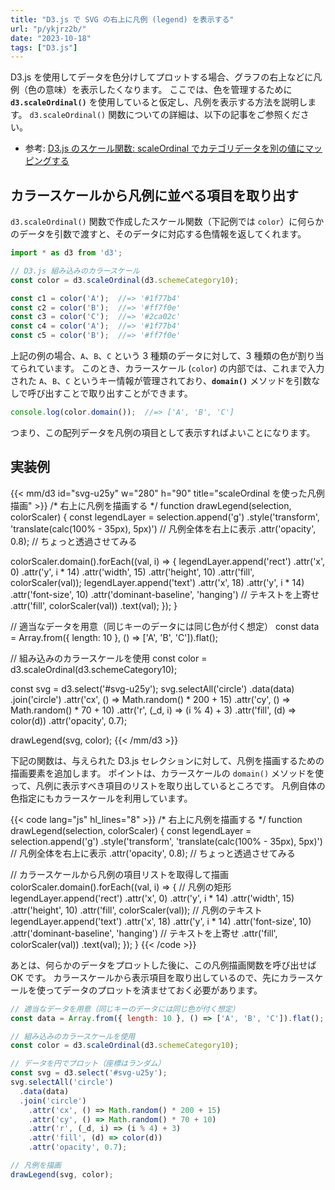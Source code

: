 ```yaml
---
title: "D3.js で SVG の右上に凡例 (legend) を表示する"
url: "p/ykjrz2b/"
date: "2023-10-18"
tags: ["D3.js"]
---
```


D3.js を使用してデータを色分けしてプロットする場合、グラフの右上などに凡例（色の意味）を表示したくなります。
ここでは、色を管理するために __`d3.scaleOrdinal()`__ を使用していると仮定し、凡例を表示する方法を説明します。
`d3.scaleOrdinal()` 関数についての詳細は、以下の記事をご参照ください。

- 参考: [D3.js のスケール関数: scaleOrdinal でカテゴリデータを別の値にマッピングする](/p/73b94gi/)


カラースケールから凡例に並べる項目を取り出す
----

`d3.scaleOrdinal()` 関数で作成したスケール関数（下記例では `color`）に何らかのデータを引数で渡すと、そのデータに対応する色情報を返してくれます。

```js
import * as d3 from 'd3';

// D3.js 組み込みのカラースケール
const color = d3.scaleOrdinal(d3.schemeCategory10);

const c1 = color('A');  //=> '#1f77b4'
const c2 = color('B');  //=> '#ff7f0e'
const c3 = color('C');  //=> '#2ca02c'
const c4 = color('A');  //=> '#1f77b4'
const c5 = color('B');  //=> '#ff7f0e'
```

上記の例の場合、`A`、`B`、`C` という 3 種類のデータに対して、3 種類の色が割り当てられています。
このとき、カラースケール (`color`) の内部では、これまで入力された `A`、`B`、`C` というキー情報が管理されており、__`domain()`__ メソッドを引数なしで呼び出すことで取り出すことができます。

```js
console.log(color.domain());  //=> ['A', 'B', 'C']
```

つまり、この配列データを凡例の項目として表示すればよいことになります。


実装例
----

{{< mm/d3 id="svg-u25y" w="280" h="90" title="scaleOrdinal を使った凡例描画" >}}
/* 右上に凡例を描画する */
function drawLegend(selection, colorScaler) {
  const legendLayer = selection.append('g')
    .style('transform', 'translate(calc(100% - 35px), 5px)') // 凡例全体を右上に表示
    .attr('opacity', 0.8); // ちょっと透過させてみる

  colorScaler.domain().forEach((val, i) => {
    legendLayer.append('rect')
      .attr('x', 0)
      .attr('y', i * 14)
      .attr('width', 15)
      .attr('height', 10)
      .attr('fill', colorScaler(val));
    legendLayer.append('text')
      .attr('x', 18)
      .attr('y', i * 14)
      .attr('font-size', 10)
      .attr('dominant-baseline', 'hanging') // テキストを上寄せ
      .attr('fill', colorScaler(val))
      .text(val);
  });
}

// 適当なデータを用意（同じキーのデータには同じ色が付く想定）
const data = Array.from({ length: 10 }, () => ['A', 'B', 'C']).flat();

// 組み込みのカラースケールを使用
const color = d3.scaleOrdinal(d3.schemeCategory10);

const svg = d3.select('#svg-u25y');
svg.selectAll('circle')
  .data(data)
  .join('circle')
    .attr('cx', () => Math.random() * 200 + 15)
    .attr('cy', () => Math.random() * 70 + 10)
    .attr('r', (_d, i) => (i % 4) + 3)
    .attr('fill', (d) => color(d))
    .attr('opacity', 0.7);

drawLegend(svg, color);
{{< /mm/d3 >}}

下記の関数は、与えられた D3.js セレクションに対して、凡例を描画するための描画要素を追加します。
ポイントは、カラースケールの `domain()` メソッドを使って、凡例に表示すべき項目のリストを取り出しているところです。
凡例自体の色指定にもカラースケールを利用しています。

{{< code lang="js" hl_lines="8" >}}
/* 右上に凡例を描画する */
function drawLegend(selection, colorScaler) {
  const legendLayer = selection.append('g')
    .style('transform', 'translate(calc(100% - 35px), 5px)') // 凡例全体を右上に表示
    .attr('opacity', 0.8); // ちょっと透過させてみる

  // カラースケールから凡例の項目リストを取得して描画
  colorScaler.domain().forEach((val, i) => {
    // 凡例の矩形
    legendLayer.append('rect')
      .attr('x', 0)
      .attr('y', i * 14)
      .attr('width', 15)
      .attr('height', 10)
      .attr('fill', colorScaler(val));
    // 凡例のテキスト
    legendLayer.append('text')
      .attr('x', 18)
      .attr('y', i * 14)
      .attr('font-size', 10)
      .attr('dominant-baseline', 'hanging') // テキストを上寄せ
      .attr('fill', colorScaler(val))
      .text(val);
  });
}
{{< /code >}}

あとは、何らかのデータをプロットした後に、この凡例描画関数を呼び出せば OK です。
カラースケールから表示項目を取り出しているので、先にカラースケールを使ってデータのプロットを済ませておく必要があります。

```js
// 適当なデータを用意（同じキーのデータには同じ色が付く想定）
const data = Array.from({ length: 10 }, () => ['A', 'B', 'C']).flat();

// 組み込みのカラースケールを使用
const color = d3.scaleOrdinal(d3.schemeCategory10);

// データを円でプロット（座標はランダム）
const svg = d3.select('#svg-u25y');
svg.selectAll('circle')
  .data(data)
  .join('circle')
    .attr('cx', () => Math.random() * 200 + 15)
    .attr('cy', () => Math.random() * 70 + 10)
    .attr('r', (_d, i) => (i % 4) + 3)
    .attr('fill', (d) => color(d))
    .attr('opacity', 0.7);

// 凡例を描画
drawLegend(svg, color);
```

